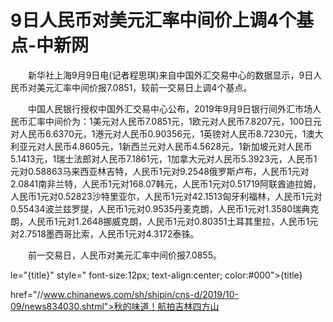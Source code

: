 # 9日人民币对美元汇率中间价上调4个基点-中新网

　　新华社上海9月9日电(记者程思琪)来自中国外汇交易中心的数据显示，9日人民币对美元汇率中间价报7.0851，较前一交易日上调4个基点。

　　中国人民银行授权中国外汇交易中心公布，2019年9月9日银行间外汇市场人民币汇率中间价为：1美元对人民币7.0851元，1欧元对人民币7.8207元，100日元对人民币6.6370元，1港元对人民币0.90356元，1英镑对人民币8.7230元，1澳大利亚元对人民币4.8605元，1新西兰元对人民币4.5628元，1新加坡元对人民币5.1413元，1瑞士法郎对人民币7.1861元，1加拿大元对人民币5.3923元，人民币1元对0.58863马来西亚林吉特，人民币1元对9.2548俄罗斯卢布，人民币1元对2.0841南非兰特，人民币1元对168.07韩元，人民币1元对0.51719阿联酋迪拉姆，人民币1元对0.52823沙特里亚尔，人民币1元对42.1513匈牙利福林，人民币1元对0.55434波兰兹罗提，人民币1元对0.9535丹麦克朗，人民币1元对1.3580瑞典克朗，人民币1元对1.2648挪威克朗，人民币1元对0.80351土耳其里拉，人民币1元对2.7518墨西哥比索，人民币1元对4.3172泰铢。

　　前一交易日，人民币对美元汇率中间价报7.0855。

le="{title}" style=" font-size:12px; text-align:center; color:#000">{title}

href="//www.chinanews.com/sh/shipin/cns-d/2019/10-09/news834030.shtml">秋的味道！航拍吉林四方山
